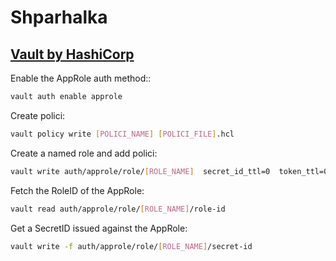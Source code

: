# Shparhalka
## [Vault by HashiCorp](https://www.vaultproject.io/)
Enable the AppRole auth method::
```sh
vault auth enable approle
```
Create polici:
```sh
vault policy write [POLICI_NAME] [POLICI_FILE].hcl
```
Create a named role and add polici:
```sh
vault write auth/approle/role/[ROLE_NAME]  secret_id_ttl=0  token_ttl=0  token_max_tll=0  policies="[POLICI_NAME]"
```
Fetch the RoleID of the AppRole:
```sh
vault read auth/approle/role/[ROLE_NAME]/role-id
```
Get a SecretID issued against the AppRole:
```sh
vault write -f auth/approle/role/[ROLE_NAME]/secret-id
```
